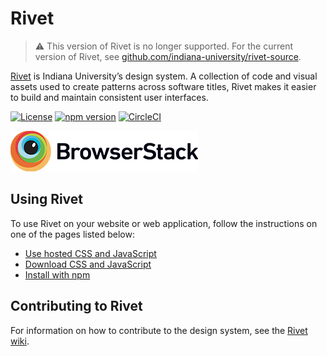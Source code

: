 # Rivet

> ⚠️ This version of Rivet is no longer supported. For the current version of Rivet, see [github.com/indiana-university/rivet-source](https://github.com/indiana-university/rivet-source).

[Rivet](https://rivet.iu.edu/) is Indiana University’s design system. A collection of code and visual assets used to create patterns across software titles, Rivet makes it easier to build and maintain consistent user interfaces.

[![License](https://img.shields.io/badge/License-BSD%203--Clause-blue.svg)](https://opensource.org/licenses/BSD-3-Clause) [![npm version](https://img.shields.io/npm/v/rivet-uits.svg?style=flat)](https://www.npmjs.com/package/rivet-uits) [![CircleCI](https://circleci.com/gh/indiana-university/rivet-source.svg?style=shield&circle-token=:circle-token)](https://circleci.com/gh/indiana-university/rivet-source)

![Browserstack logo](./src/components/_extras/Browserstack-logo@2x.png)

## Using Rivet

To use Rivet on your website or web application, follow the instructions on one of the pages listed below:

- [Use hosted CSS and JavaScript](https://rivet.iu.edu/components/#hosted-css-and-javascript)
- [Download CSS and JavaScript](https://rivet.iu.edu/components/#download-rivet)
- [Install with npm](https://rivet.iu.edu/getting-started/npm/)

## Contributing to Rivet

For information on how to contribute to the design system, see the [Rivet wiki](https://github.com/indiana-university/rivet-source/wiki).